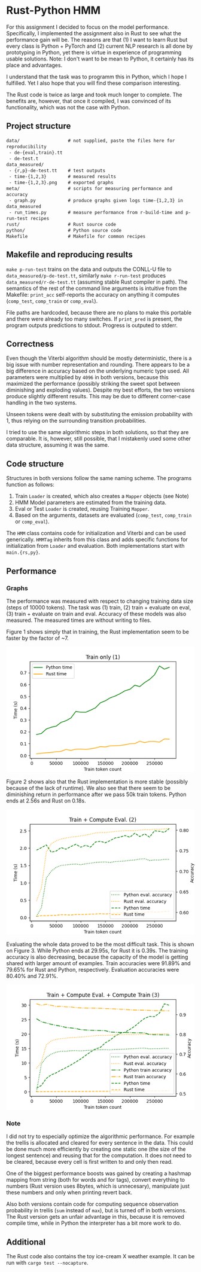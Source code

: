 # Rust-Python HMM

For this assignment I decided to focus on the model performance. Specifically, I implemented the assignment also in Rust to see what the performance gain will be.
The reasons are that (1) I want to learn Rust but every class is Python + PyTorch and (2) current NLP research is all done by prototyping in Python, yet there is virtue in experience of programming usable solutions. Note: I don't want to be mean to Python, it certainly has its place and advantages.

I understand that the task was to programm this in Python, which I hope I fulfilled. Yet I also hope that you will find these comparison interesting. 

The Rust code is twice as large and took much longer to complete. The benefits are, however, that once it compiled, I was convinced of its functionality, which was not the case with Python.

## Project structure

```
data/                  # not supplied, paste the files here for reproducibility
 - de-{eval,train}.tt  
 - de-test.t
data_measured/
 - {r,p}-de-test.tt    # test outputs 
 - time-{1,2,3}        # measured results
 - time-{1,2,3}.png    # exported graphs
meta/                  # scripts for measuring performance and accuracy
 - graph.py            # produce graphs given logs time-{1,2,3} in data_measured
 - run_times.py        # measure performance from r-build-time and p-run-test recipes
rust/                  # Rust source code
python/                # Python source code
Makefile               # Makefile for common recipes
```

## Makefile and reproducing results

`make p-run-test` trains on the data and outputs the CONLL-U file to `data_measured/p-de-test.tt`, similarly `make r-run-test` produces `data_measured/r-de-test.tt` (assuming stable Rust compiler in path). The semantics of the rest of the command line arguments is intuitive from the Makefile: `print_acc` self-reports the accuracy on anything it computes (`comp_test`, `comp_train` or `comp_eval`).

File paths are hardcoded, because there are no plans to make this portable and there were already too many switches. If `print_pred` is present, the program outputs predictions to stdout. Progress is outputed to stderr.

## Correctness

Even though the Viterbi algorithm should be mostly deterministic, there is a big issue with number representation and rounding. There appears to be a big difference in accuracy based on the underlying numeric type used. All parameters were multiplied by `4096` in both versions, because this maximized the performance (possibly striking the sweet spot between diminishing and exploding values). Despite my best efforts, the two versions produce slightly different results. This may be due to different corner-case handling in the two systems.

Unseen tokens were dealt with by substituting the emission probability with 1, thus relying on the surrounding transition probabilities. 

I tried to use the same algorithmic steps in both solutions, so that they are comparable. It is, however, still possible, that I mistakenly used some other data structure, assuming it was the same.

## Code structure

Structures in both versions follow the same naming scheme. The programs function as follows:

1. Train `Loader` is created, which also creates a `Mapper` objects (see Note)
2. HMM Model parameters are estimated from the training data.
3. Eval or Test `Loader` is created, reusing Training `Mapper`.
4. Based on the arguments, datasets are evaluated (`comp_test`, `comp_train` or `comp_eval`).

The `HMM` class contains code for initialization and Viterbi and can be used generically. `HMMTag` inherits from this class and adds specific functions for initialization from `Loader` and evaluation. Both implementations start with `main.{rs,py}`.

## Performance

### Graphs

The performance was measured with respect to changing training data size (steps of 10000 tokens). The task was (1) train, (2) train + evaluate on eval, (3) train + evaluate on train and eval. Accuracy of these models was also measured. The measured times are without writing to files.

Figure 1 shows simply that in training, the Rust implementation seem to be faster by the factor of  ~7.

![Train only](data_measured/time-1.png)

Figure 2 shows also that the Rust implementation is more stable (possibly because of the lack of runtime). We also see that there seem to be diminishing return in performance after we pass 50k train tokens. Python ends at 2.56s and Rust on 0.18s.

![Train + Compute Eval.](data_measured/time-2.png)

Evaluating the whole data proved to be the most difficult task. This is shown on Figure 3. While Python ends at 29.95s, for Rust it is 0.39s. The training accuracy is also decreasing, because the capacity of the model is getting shared with larger amount of examples. Train accuracies were 91.89% and 79.65% for Rust and Python, respectively. Evaluation accuracies were 80.40% and 72.91%. 

![Train + Compute Eval. + Compute Train](data_measured/time-3.png)

### Note

I did not try to especially optimize the algorithmic performance. For example the trellis is allocated and cleared for every sentence in the data. This could be done much more efficiently by creating one static one (the size of the longest sentence) and reusing that for the computation. It does not need to be cleared, because every cell is first written to and only then read.

One of the biggest performance boosts was gained by creating a hashmap mapping from string (both for words and for tags), convert everything to numbers (Rust version uses 8bytes, which is unnecesary), manipulate just these numbers and only when printing revert back.

Also both versions contain code for computing sequence observation probability in trellis (`sum` instead of `max`), but is turned off in both versions. The Rust version gets an unfair advantage in this, because it is removed compile time, while in Python the interpreter has a bit more work to do.

## Additional

The Rust code also contains the toy ice-cream X weather example. It can be run with `cargo test --nocapture`.